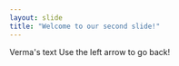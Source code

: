 ```yaml
---
layout: slide
title: "Welcome to our second slide!"
---
```

Verma's text
Use the left arrow to go back!
